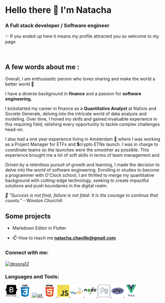 <h1 >Hello there 👋 I'm Natacha</h1>
<h3>A Full stack developer / Software engineer </h3>
<p>✨ If you ended up here it means my profile attracted you so welcome to my page </p>

<br>
<h2> A few words about me : </h2>
<p> Overall, I am enthusiastic person who loves sharing and make the world a better world 🌱 </p>
<p> I have a diverse background in <strong>finance</strong> and a passion for <strong>software engineering.</strong> <p>

<p> I kickstarted my career in finance as a <strong>Quantitative Analyst</strong> at Natixis and Societe Generale, delving into the intricate world of data analysis and modeling. 
Over time, I honed my skills and gained invaluable experience in this requiring field, relishing every opportunity to tackle complex challenges head-on. </p>  

<p> I also had a one year experience living in Amsterdam 🌇 where I was working as a Project Manager for ETFs and 💲crypto ETNs launch. 
I was in charge to coordinate teams so the launches were the smoother as possible. This experience brought me a lot of soft skills in terms of team management and   </p>

<p> Driven by a relentless pursuit of growth and learning, I made the decision to delve into the world of software engineering. 
Enrolling in studies to become a programmer with O'Clock school, I am thrilled to merge my quantitative background with cutting-edge technology, 
seeking to create impactful solutions and push boundaries in the digital realm.</p>

<p><em> 🌾 "Success is not final, failure is not fatal: It is the courage to continue that counts."  </em>- Winston Churchill </p>

<h2>Some projects</h2>

- Markdown Editor in Flutter

- 📫 How to reach me **natacha.chaville@gmail.com**

<h3 align="left">Connect with me:</h3>
<p align="left">
<a href="https://linkedin.com/in/dessna12" target="blank"><img align="center" src="https://raw.githubusercontent.com/rahuldkjain/github-profile-readme-generator/master/src/images/icons/Social/linked-in-alt.svg" alt="dessna12" height="30" width="40" /></a>

</p>

<h3 align="left">Languages and Tools:</h3>
<p align="left"> <a href="https://getbootstrap.com" target="_blank" rel="noreferrer"> <img src="https://raw.githubusercontent.com/devicons/devicon/master/icons/bootstrap/bootstrap-plain-wordmark.svg" alt="bootstrap" width="40" height="40"/> </a> <a href="https://www.w3schools.com/css/" target="_blank" rel="noreferrer"> <img src="https://raw.githubusercontent.com/devicons/devicon/master/icons/css3/css3-original-wordmark.svg" alt="css3" width="40" height="40"/> </a> <a href="https://git-scm.com/" target="_blank" rel="noreferrer"> <img src="https://www.vectorlogo.zone/logos/git-scm/git-scm-icon.svg" alt="git" width="40" height="40"/> </a> <a href="https://www.w3.org/html/" target="_blank" rel="noreferrer"> <img src="https://raw.githubusercontent.com/devicons/devicon/master/icons/html5/html5-original-wordmark.svg" alt="html5" width="40" height="40"/> </a> <a href="https://developer.mozilla.org/en-US/docs/Web/JavaScript" target="_blank" rel="noreferrer"> <img src="https://raw.githubusercontent.com/devicons/devicon/master/icons/javascript/javascript-original.svg" alt="javascript" width="40" height="40"/> </a> <a href="https://www.mysql.com/" target="_blank" rel="noreferrer"> <img src="https://raw.githubusercontent.com/devicons/devicon/master/icons/mysql/mysql-original-wordmark.svg" alt="mysql" width="40" height="40"/> </a> <a href="https://nodejs.org" target="_blank" rel="noreferrer"> <img src="https://raw.githubusercontent.com/devicons/devicon/master/icons/nodejs/nodejs-original-wordmark.svg" alt="nodejs" width="40" height="40"/> </a> <a href="https://www.photoshop.com/en" target="_blank" rel="noreferrer"> <img src="https://raw.githubusercontent.com/devicons/devicon/master/icons/photoshop/photoshop-line.svg" alt="photoshop" width="40" height="40"/> </a> <a href="https://www.php.net" target="_blank" rel="noreferrer"> <img src="https://raw.githubusercontent.com/devicons/devicon/master/icons/php/php-original.svg" alt="php" width="40" height="40"/> </a> <a href="https://vuejs.org/" target="_blank" rel="noreferrer"> <img src="https://raw.githubusercontent.com/devicons/devicon/master/icons/vuejs/vuejs-original-wordmark.svg" alt="vuejs" width="40" height="40"/> </a> </p>

